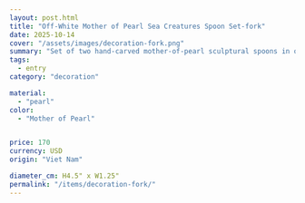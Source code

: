 ```yaml
---
layout: post.html
title: "Off-White Mother of Pearl Sea Creatures Spoon Set-fork"
date: 2025-10-14
cover: "/assets/images/decoration-fork.png"
summary: "Set of two hand-carved mother-of-pearl sculptural spoons in off-white. "
tags:
  - entry
category: "decoration"

material:
  - "pearl"
color:
  - "Mother of Pearl"


price: 170           
currency: USD  
origin: "Viet Nam"

diameter_cm: H4.5" x W1.25"
permalink: "/items/decoration-fork/"
---
```

